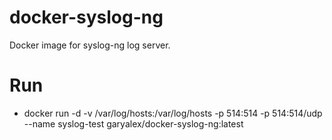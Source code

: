 # docker-syslog-ng
Docker image for syslog-ng log server.

# Run
* docker run -d -v /var/log/hosts:/var/log/hosts -p 514:514 -p 514:514/udp --name syslog-test garyalex/docker-syslog-ng:latest

